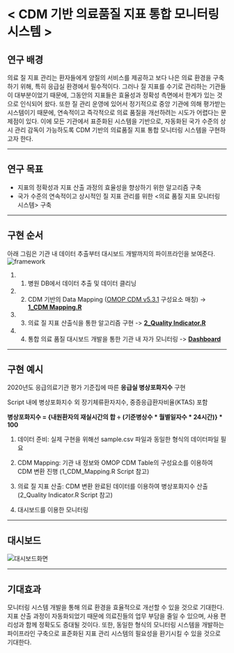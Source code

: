 
# < CDM 기반 의료품질 지표 통합 모니터링 시스템 >
## 연구 배경
의료 질 지표 관리는 환자들에게 양질의 서비스를 제공하고 보다 나은 의료 환경을 구축하기 위해, 특히 응급실 환경에서 필수적이다. 그러나 질 지표를 수기로 관리하는 기관들이 대부분이었기 때문에, 그동안의 지표들은 효율성과 정확성 측면에서 한계가 있는 것으로 인식되어 왔다. 또한 질 관리 운영에 있어서 정기적으로 중앙 기관에 의해 평가받는 시스템이기 때문에, 연속적이고 즉각적으로 의료 품질을 개선하려는 시도가 어렵다는 문제점이 있다. 이에 모든 기관에서 표준화된 시스템을 기반으로, 자동화된 국가 수준의 상시 관리 감독이 가능하도록 CDM 기반의 의료품질 지표 통합 모니터링 시스템을 구현하고자 한다.

---

## 연구 목표
- 지표의 정확성과 지표 산출 과정의 효율성을 향상하기 위한 알고리즘 구축
- 국가 수준의 연속적이고 상시적인 질 지표 관리를 위한 <의료 품질 지표 모니터링 시스템> 구축

---

## 구현 순서
아래 그림은 기관 내 데이터 추출부터 대시보드 개발까지의 파이프라인을 보여준다.
![framework](https://user-images.githubusercontent.com/28096343/117611251-21814080-b19e-11eb-96e7-5e8498877cbf.png)

1) 1.	병원 DB에서 데이터 추출 및 데이터 클리닝
2) 2.	CDM 기반의 Data Mapping ([OMOP CDM v5.3.1](https://ohdsi.github.io/CommonDataModel/cdm531.html#omop_cdm_v531) 구성요소 매칭) -> [__1_CDM Mapping.R__](https://github.com/hong-sj/Digital_Health/blob/main/CDM/Dash_eng/1_CDM_Mapping.R)
3) 3.	의료 질 지표 산출식을 통한 알고리즘 구현 -> [__2_Quality Indicator.R__](https://github.com/hong-sj/Digital_Health/blob/main/CDM/Dash_eng/2_Quality%20Indices.R)
4) 4.	통합 의료 품질 대시보드 개발을 통한 기관 내 자가 모니터링 -> [__Dashboard__](https://monitoring-amia.herokuapp.com/)

---

## 구현 예시
2020년도 응급의료기관 평가 기준집에 따른 __응급실 병상포화지수__ 구현

Script 내에 병상포화지수 외 장기체류환자지수, 중증응급환자비율(KTAS) 포함

__병상포화지수 = {내원환자의 재실시간의 합 ÷ (기준병상수 * 월별일자수 * 24시간)} * 100__


1. 데이터 준비: 실제 구현을 위해선 sample.csv 파일과 동일한 형식의 데이터파일 필요

2. CDM Mapping: 기관 내 정보와 OMOP CDM Table의 구성요소를 이용하여 CDM 변환 진행 (1_CDM_Mapping.R Script 참고)

3. 의료 질 지표 산출: CDM 변환 완료된 데이터를 이용하여 병상포화지수 산출 (2_Quality Indicator.R Script 참고)

4. 대시보드를 이용한 모니터링

---
## 대시보드
![대시보드화면](https://user-images.githubusercontent.com/28096343/109990747-07b22000-7d4d-11eb-9cb7-74992ff3e6ff.jpg)

---

## 기대효과
 모니터링 시스템 개발을 통해 의료 환경을 효율적으로 개선할 수 있을 것으로 기대한다. 지표 산출 과정이 자동화되었기 때문에 의료진들의 업무 부담을 줄일 수 있으며, 사용 편리성과 함께 정확도도 증대될 것이다.  또한, 동일한 형식의 모니터링 시스템을 개발하는 파이프라인 구축으로 표준화된 지표 관리 시스템의 필요성을 환기시킬 수 있을 것으로 기대한다.
 
